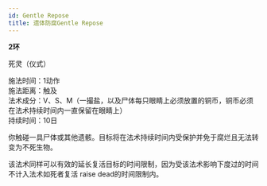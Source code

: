 ```yaml
---
id: Gentle Repose
title: 遗体防腐Gentle Repose
---
```


**2环**

死灵（仪式）

施法时间：1动作  
施法距离：触及  
法术成分：V、S、M（一撮盐，以及尸体每只眼睛上必须放置的铜币，铜币必须在法术持续时间内一直保留在眼睛上）  
持续时间：10日  


你触碰一具尸体或其他遗骸。目标将在法术持续时间内受保护并免于腐烂且无法转变为不死生物。


该法术同样可以有效的延长复活目标的时间限制，因为受该法术影响下度过的时间不计入法术如死者复活
raise dead的时间限制内。
